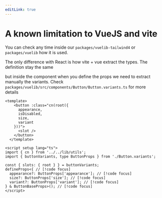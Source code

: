 ```yaml
---
editLink: true
---
```


# A known limitation to VueJS and vite


You can check any time inside our `packages/vuelib-tailwind4` or `packages/vuelib` how it is used.

The only difference with React is how vite + vue extract the types. The definition stay the same

but inside the component when you define the props we need to extract manually the variants. Check `packages/vuelib/src/components/Button/Button.variants.ts` for more details

```vue
<template>
    <button :class="cn(root({
      appearance,
      isDisabled,
      size,
      variant
    }))">
      <slot />
    </button>
  </template>
  
<script setup lang="ts">
import { cn } from '../../lib/utils';
import { buttonVariants, type ButtonProps } from './Button.variants';
      
const { slots: { root } } = buttonVariants;
defineProps<{ // [!code focus]
  appearance?: ButtonProps['appearance']; // [!code focus]
  size?: ButtonProps['size']; // [!code focus]
  variant?: ButtonProps['variant']; // [!code focus]
} & ButtonBaseProps>(); // [!code focus]
</script>

```


